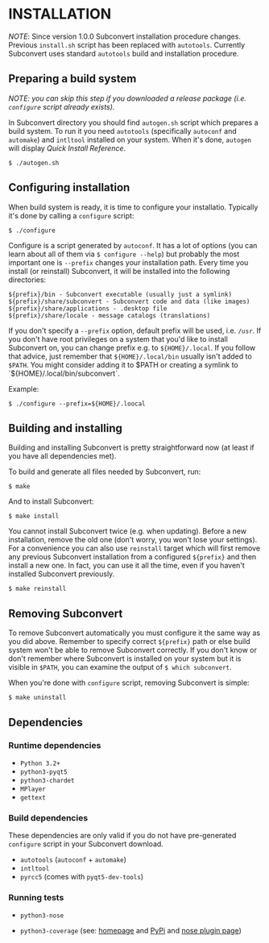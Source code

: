 # INSTALLATION

*NOTE*: Since version 1.0.0 Subconvert installation procedure changes. Previous
`install.sh` script has been replaced with `autotools`. Currently Subconvert
uses standard `autotools` build and installation procedure.

## Preparing a build system

*NOTE: you can skip this step if you downloaded a release package (i.e.
`configure` script already exists).*

In Subconvert directory you should find `autogen.sh` script which prepares a
build system. To run it you need `autotools` (specifically `autoconf` and
`automake`) and `intltool` installed on your system. When it's done, `autogen`
will display *Quick Install Reference*.

    $ ./autogen.sh

## Configuring installation

When build system is ready, it is time to configure your installatio. Typically
it's done by calling a `configure` script:

    $ ./configure

Configure is a script generated by `autoconf`. It has a lot of options (you can
learn about all of them via `$ configure --help`) but probably the most
important one is `--prefix` changes your installation path. Every time you
install (or reinstall) Subconvert, it will be installed into the following
directories:

    ${prefix}/bin - Subconvert executable (usually just a symlink)
    ${prefix}/share/subconvert - Subconvert code and data (like images)
    ${prefix}/share/applications - .desktop file
    ${prefix}/share/locale - message catalogs (translations)

If you don't specify a `--prefix` option, default prefix will be used, i.e.
`/usr`. If you don't have root privileges on a system that you'd like to install
Subconvert on, you can change prefix e.g. to `${HOME}/.local`. If you follow
that advice, just remember that `${HOME}/.local/bin` usually isn't added to
`$PATH`. You might consider adding it to $PATH or creating a symlink to
`${HOME}/.local/bin/subconvert`.

Example:

    $ ./configure --prefix=${HOME}/.loocal

## Building and installing

Building and installing Subconvert is pretty straightforward now (at least if
you have all dependencies met).

To build and generate all files needed by Subconvert, run:

    $ make

And to install Subconvert:

    $ make install

You cannot install Subconvert twice (e.g. when updating). Before a new
installation, remove the old one (don't worry, you won't lose your settings).
For a convenience you can also use `reinstall` target which will first remove
any previous Subconvert installation from a configured `${prefix}` and then
install a new one. In fact, you can use it all the time, even if you haven't
installed Subconvert previously.

    $ make reinstall

## Removing Subconvert

To remove Subconvert automatically you must configure it the same way as you did
above. Remember to specify correct `${prefix}` path or else build system won't
be able to remove Subconvert correctly. If you don't know or don't remember
where Subconvert is installed on your system but it is visible in `$PATH`, you
can examine the output of `$ which subconvert`.

When you're done with `configure` script, removing Subconvert is simple:

    $ make uninstall

## Dependencies

### Runtime dependencies

* `Python 3.2+`
* `python3-pyqt5`
* `python3-chardet`
* `MPlayer`
* `gettext`

### Build dependencies

These dependencies are only valid if you do not have pre-generated `configure`
script in your Subconvert download.

* `autotools` (`autoconf` + `automake`)
* `intltool`
* `pyrcc5` (comes with `pyqt5-dev-tools`)

### Running tests

* `python3-nose`
* `python3-coverage` (see: [homepage][1] and [PyPi][2] and [nose plugin page][3])

  [1]: http://nedbatchelder.com/code/coverage/
  [2]: https://pypi.python.org/pypi/coverage
  [3]: https://nose.readthedocs.org/en/latest/plugins/cover.html

<!-- vim: set tw=80 colorcolumn=81 : -->
